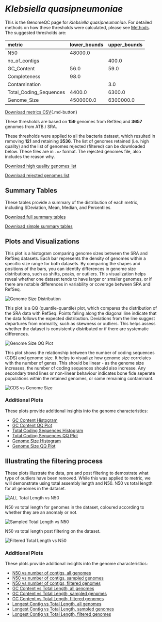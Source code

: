 # *Klebsiella quasipneumoniae*

This is the GenomeQC page for *Klebsiella quasipneumoniae*. For detailed methods on how these thresholds were calculated, please see [Methods](../../methods.md).
The suggested thresholds are: 

| metric                 | lower_bounds   | upper_bounds   |
|:-----------------------|:---------------|:---------------|
| N50                    | 48000.0        |                |
| no_of_contigs          |                | 400.0          |
| GC_Content             | 56.0           | 59.0           |
| Completeness           | 98.0           |                |
| Contamination          |                | 3.0            |
| Total_Coding_Sequences | 4400.0         | 6300.0         |
| Genome_Size            | 4500000.0      | 6300000.0      |

[Download metrics CSV](Klebsiella_quasipneumoniae_metrics.csv){.md-button}


These thresholds are based on **159** genomes from RefSeq and **3657** genomes from ATB / SRA.

These thresholds were applied to all the bacteria dataset, which resulted in removing **121** and retaining **3536**.
The list of genomes retained (i.e. high quality) and the list of genomes rejected (filtered) can be downloaded below. These files are in `.xz` format. The rejected genomes file, also includes the reason why.

[Download high quality genomes list](Klebsiella_quasipneumoniae_high_quality_genomes.csv.xz)


[Download rejected genomes list](Klebsiella_quasipneumoniae_filtered_out_genomes.csv.xz)



## Summary Tables
These tables provide a summary of the distribution of each metric, including SDeviation, Mean, Median, and Percentiles.

[Download full summary tables](summary.csv)

[Download simple summary tables](selected_summary.csv)

## Plots and Visualizations

This plot is a histogram comparing genome sizes between the SRA and RefSeq datasets. Each bar represents the density of genomes within a specific size range for both datasets. By comparing the shapes and positions of the bars, you can identify differences in genome size distributions, such as shifts, peaks, or outliers. This visualization helps reveal whether one dataset tends to have larger or smaller genomes, or if there are notable differences in variability or coverage between SRA and RefSeq.

![Genome Size Distribution](Genome_Size_refseq_histogram_kde.png)

This plot is a QQ (quantile-quantile) plot, which compares the distribution of the SRA data with RefSeq. Points falling along the diagonal line indicate that the data follows the expected distribution. Deviations from the line suggest departures from normality, such as skewness or outliers. This helps assess whether the dataset is consistently distributed or if there are systematic differences.

![Genome Size QQ Plot](Genome_Size_refseq_qqplot.png)

This plot shows the relationship between the number of coding sequences (CDS) and genome size. It helps to visualize how genome size correlates with the number of genes. This should be linear - as the genome size increases, the number of coding sequences should also increase. Any secondary trend lines or non-linear behaviour indicates bone fide seperate populations within the retained genomes, or some remaining contaminant. 

![CDS vs Genome Size](Klebsiella_quasipneumoniae_CDS_vs_Genome_Size.png)

### Additional Plots

These plots provide additional insights into the genome characteristics:

- [GC Content Histogram](GC_Content_refseq_histogram_kde.png)
- [GC Content QQ Plot](GC_Content_refseq_qqplot.png)
- [Total Coding Sequences Histogram](Total_Coding_Sequences_refseq_histogram_kde.png)
- [Total Coding Sequences QQ Plot](Total_Coding_Sequences_refseq_qqplot.png)
- [Genome Size Histogram](Genome_Size_refseq_histogram_kde.png)
- [Genome Size QQ Plot](Genome_Size_refseq_qqplot.png)
## Illustrating the filtering process
These plots illustrate the data, pre and post filtering to demostrate what type of outliers have been removed. While this was applied to metric, we will demonstrate using total assembly length and N50.
N50 vs total length for all genomes in the dataset.

![ALL Total Length vs N50](Klebsiella_quasipneumoniae_all_total_length_N50.png)

N50 vs total length for genomes in the dataset, coloured according to whether they are an anomaly or not.

![Sampled Total Length vs N50](Klebsiella_quasipneumoniae_sample_total_length_N50.png)

N50 vs total length post filtering on the dataset.

![Filtered Total Length vs N50](Klebsiella_quasipneumoniae_filt_total_length_N50.png)

### Additional Plots

These plots provide additional insights into the genome characteristics:

- [N50 vs number of contigs, all genomes](Klebsiella_quasipneumoniae_all_N50_number.png)
- [N50 vs number of contigs, sampled genomes](Klebsiella_quasipneumoniae_sample_N50_number.png)
- [N50 vs number of contigs, filtered genomes](Klebsiella_quasipneumoniae_filt_N50_number.png)
- [GC Content vs Total Length, all genomes](Klebsiella_quasipneumoniae_all_total_length_GC_Content.png)
- [GC Content vs Total Length, sampled genomes](Klebsiella_quasipneumoniae_sample_total_length_GC_Content.png)
- [GC Content vs Total Length, filtered genomes](Klebsiella_quasipneumoniae_filt_total_length_GC_Content.png)
- [Longest Contig vs Total Length, all genomes](Klebsiella_quasipneumoniae_all_total_length_longest.png)
- [Longest Contig vs Total Length, sampled genomes](Klebsiella_quasipneumoniae_sample_total_length_longest.png)
- [Longest Contig vs Total Length, filtered genomes](Klebsiella_quasipneumoniae_filt_total_length_longest.png)

